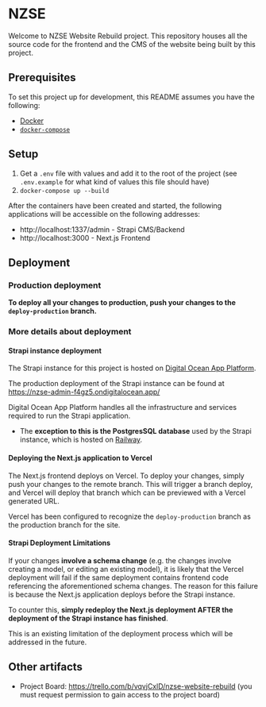 # NZSE

Welcome to NZSE Website Rebuild project. This repository houses all the source code for the frontend and the CMS of the website being built by this project.

## Prerequisites
To set this project up for development, this README assumes you have the following:
- [Docker](https://docs.docker.com/engine/install/)
- [`docker-compose`](https://docs.docker.com/compose/install/)

## Setup

1. Get a `.env` file with values and add it to the root of the project (see `.env.example` for what kind of values this file should have)
2. `docker-compose up --build`

After the containers have been created and started, the following applications will be accessible on the following addresses:
- http://localhost:1337/admin - Strapi CMS/Backend
- http://localhost:3000 - Next.js Frontend

## Deployment

### Production deployment

**To deploy all your changes to production, push your changes to the `deploy-production` branch.**

### More details about deployment

#### Strapi instance deployment

The Strapi instance for this project is hosted on [Digital Ocean App Platform](https://cloud.digitalocean.com/apps/6eb9d50b-a68c-43bb-ae05-e6bd8bf764eb/overview).

The production deployment of the Strapi instance can be found at https://nzse-admin-f4gz5.ondigitalocean.app/

Digital Ocean App Platform handles all the infrastructure and services required to run the Strapi application.

- The **exception to this is the PostgresSQL database** used by the Strapi instance, which is hosted on [Railway](Railwayhttps://railway.app/project/eeea991a-5418-476a-9f88-705f44dc18d3).

#### Deploying the Next.js application to Vercel

The Next.js frontend deploys on Vercel. To deploy your changes, simply push your changes to the remote branch. This will trigger a branch deploy, and Vercel will deploy that branch which can be previewed with a Vercel generated URL.

Vercel has been configured to recognize the `deploy-production` branch as the production branch for the site.

#### Strapi Deployment Limitations

If your changes **involve a schema change** (e.g. the changes involve creating a model, or editing
an existing model), it is likely that the Vercel deployment will fail if the same deployment
contains frontend code referencing the aforementioned schema changes. The reason for this failure
is because the Next.js application deploys before the Strapi instance.

To counter this, **simply redeploy the Next.js deployment AFTER the deployment of the Strapi instance has finished**.

This is an existing limitation of the deployment process which will be addressed in the future.

## Other artifacts

- Project Board: https://trello.com/b/vqvjCxlD/nzse-website-rebuild (you must request permission to gain access to the project board)
